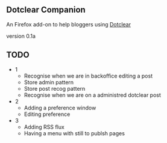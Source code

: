Dotclear Companion
------------------

An Firefox add-on to help bloggers using [Dotclear](http://dotclear.org)

version 0.1a

TODO
----
* 1
  * Recognise when we are in backoffice editing a post
  * Store admin pattern
  * Store post recog pattern
  * Recognise when we are on a administred dotclear post
* 2
  * Adding a preference window
  * Editing preference
* 3
  * Adding RSS flux
  * Having a menu with still to publsh pages



